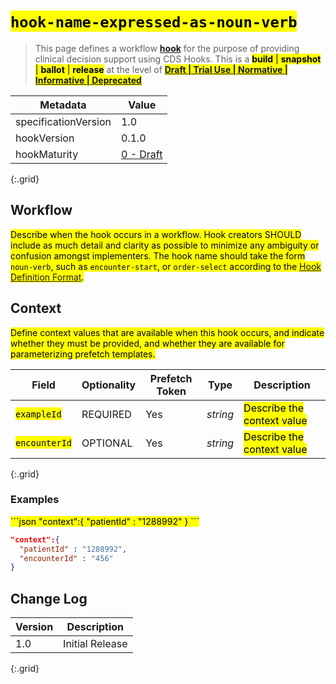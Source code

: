 # <mark>`hook-name-expressed-as-noun-verb`</mark>

<blockquote>
    This page defines a workflow <a href="https://build.fhir.org/ig/HL7/cds-hooks/#hooks"><b>hook</b></a> for the purpose of providing clinical decision support using CDS Hooks. This is a <mark><b>build</b> | <b>snapshot</b> | <b>ballot</b> | <b>release</b></mark> at the level of <mark><a href="http://hl7.org/fhir/versions.html#std-processs"><b>Draft | Trial Use | Normative | Informative | Deprecated</b></a></mark>
</blockquote>

| Metadata | Value |
| ---- | ---- |
| specificationVersion | 1.0 |
| hookVersion | 0.1.0 |
| hookMaturity | [0 - Draft]({{site.data.fhir.cdshooks}}#hook-maturity-model) |
{:.grid}

## Workflow

<mark>Describe when the hook occurs in a workflow. Hook creators SHOULD include as much detail and clarity as possible to minimize any ambiguity or confusion amongst implementers. The hook name should take the form `noun-verb`, such as `encounter-start`, or `order-select` according to the [Hook Definition Format]({{site.data.fhir.cdshooks}}#hook-definition-format).</mark>

## Context

<mark>Define context values that are available when this hook occurs, and indicate whether they must be provided, and whether they are available for parameterizing prefetch templates.</mark>

Field | Optionality | Prefetch Token | Type | Description
----- | -------- | ---- | ---- | ----
<mark>`exampleId`</mark> | REQUIRED | Yes | *string* | <mark>Describe the context value</mark>
<mark>`encounterId`</mark> | OPTIONAL | Yes | *string* | <mark>Describe the context value</mark>
{:.grid}

### Examples

<mark>
```json
"context":{
  "patientId" : "1288992"
}
```

```json
"context":{
  "patientId" : "1288992",
  "encounterId" : "456"
}
```
</mark>

## Change Log

Version | Description
---- | ----
1.0 | Initial Release
{:.grid}